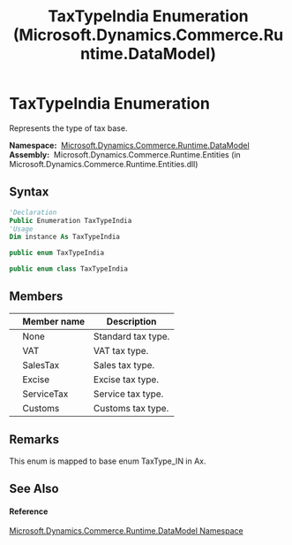 ﻿---
title: TaxTypeIndia Enumeration (Microsoft.Dynamics.Commerce.Runtime.DataModel)
TOCTitle: TaxTypeIndia Enumeration
ms:assetid: T:Microsoft.Dynamics.Commerce.Runtime.DataModel.TaxTypeIndia
ms:mtpsurl: https://technet.microsoft.com/en-us/library/microsoft.dynamics.commerce.runtime.datamodel.taxtypeindia(v=AX.60)
ms:contentKeyID: 62203647
ms.date: 05/18/2015
mtps_version: v=AX.60
f1_keywords:
- Microsoft.Dynamics.Commerce.Runtime.DataModel.TaxTypeIndia.None
- Microsoft.Dynamics.Commerce.Runtime.DataModel.TaxTypeIndia
- Microsoft.Dynamics.Commerce.Runtime.DataModel.TaxTypeIndia.SalesTax
- Microsoft.Dynamics.Commerce.Runtime.DataModel.TaxTypeIndia.VAT
- Microsoft.Dynamics.Commerce.Runtime.DataModel.TaxTypeIndia.Customs
- Microsoft.Dynamics.Commerce.Runtime.DataModel.TaxTypeIndia.ServiceTax
- Microsoft.Dynamics.Commerce.Runtime.DataModel.TaxTypeIndia.Excise
dev_langs:
- CSharp
- C++
- VB
---

# TaxTypeIndia Enumeration

Represents the type of tax base.

**Namespace:**  [Microsoft.Dynamics.Commerce.Runtime.DataModel](microsoft-dynamics-commerce-runtime-datamodel-namespace.md)  
**Assembly:**  Microsoft.Dynamics.Commerce.Runtime.Entities (in Microsoft.Dynamics.Commerce.Runtime.Entities.dll)

## Syntax

``` vb
'Declaration
Public Enumeration TaxTypeIndia
'Usage
Dim instance As TaxTypeIndia
```

``` csharp
public enum TaxTypeIndia
```

``` c++
public enum class TaxTypeIndia
```

## Members

<table>
<thead>
<tr class="header">
<th></th>
<th>Member name</th>
<th>Description</th>
</tr>
</thead>
<tbody>
<tr class="odd">
<td></td>
<td>None</td>
<td>Standard tax type.</td>
</tr>
<tr class="even">
<td></td>
<td>VAT</td>
<td>VAT tax type.</td>
</tr>
<tr class="odd">
<td></td>
<td>SalesTax</td>
<td>Sales tax type.</td>
</tr>
<tr class="even">
<td></td>
<td>Excise</td>
<td>Excise tax type.</td>
</tr>
<tr class="odd">
<td></td>
<td>ServiceTax</td>
<td>Service tax type.</td>
</tr>
<tr class="even">
<td></td>
<td>Customs</td>
<td>Customs tax type.</td>
</tr>
</tbody>
</table>


## Remarks

This enum is mapped to base enum TaxType\_IN in Ax.

## See Also

#### Reference

[Microsoft.Dynamics.Commerce.Runtime.DataModel Namespace](microsoft-dynamics-commerce-runtime-datamodel-namespace.md)

